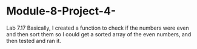 # Module-8-Project-4-
Lab 7.17
Basically, I created a function to check if the numbers were even and then sort them so I could get a sorted array of the even numbers, and then tested and ran it.

